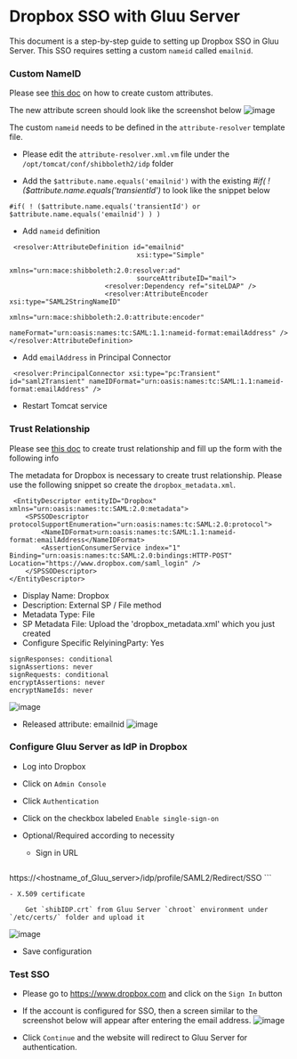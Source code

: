 # Dropbox SSO with Gluu Server
This document is a step-by-step guide to setting up Dropbox SSO in Gluu Server.
This SSO requires setting a custom `nameid` called `emailnid`.

### Custom NameID
Please see [this doc](../admin-guide/attributes.md) on how to create custom attributes.

The new attribute screen should look like the screenshot below
![image](../img/integration/emailnid.png)

The custom `nameid` needs to be defined in the `attribute-resolver` template file.

* Please edit the `attribute-resolver.xml.vm` file  under the `/opt/tomcat/conf/shibboleth2/idp` folder

* Add the `$attribute.name.equals('emailnid')` with the existing *#if( ! ($attribute.name.equals('transientId')* to look like the snippet below

```
#if( ! ($attribute.name.equals('transientId') or $attribute.name.equals('emailnid') ) ) 
```

* Add `nameid` definition 

```
 <resolver:AttributeDefinition id="emailnid"
                                xsi:type="Simple"
                                xmlns="urn:mace:shibboleth:2.0:resolver:ad"
                                sourceAttributeID="mail">
                        <resolver:Dependency ref="siteLDAP" />
                        <resolver:AttributeEncoder xsi:type="SAML2StringNameID"
                                xmlns="urn:mace:shibboleth:2.0:attribute:encoder"
                                nameFormat="urn:oasis:names:tc:SAML:1.1:nameid-format:emailAddress" />
</resolver:AttributeDefinition> 
```
* Add `emailAddress` in Principal Connector

```
 <resolver:PrincipalConnector xsi:type="pc:Transient" id="saml2Transient" nameIDFormat="urn:oasis:names:tc:SAML:1.1:nameid-format:emailAddress" /> 
```

* Restart Tomcat service

### Trust Relationship
Please see [this doc](../admin-guide/saml.md) to create trust relationship and fill up the form with the following info

The metadata for Dropbox is necessary to create trust relationship. Please use the following snippet so create the `dropbox_metadata.xml`.

```
 <EntityDescriptor entityID="Dropbox" xmlns="urn:oasis:names:tc:SAML:2.0:metadata">
    <SPSSODescriptor protocolSupportEnumeration="urn:oasis:names:tc:SAML:2.0:protocol">
        <NameIDFormat>urn:oasis:names:tc:SAML:1.1:nameid-format:emailAddress</NameIDFormat>
        <AssertionConsumerService index="1" Binding="urn:oasis:names:tc:SAML:2.0:bindings:HTTP-POST" Location="https://www.dropbox.com/saml_login" />
    </SPSSODescriptor>
</EntityDescriptor> 
```

*  Display Name: Dropbox
*  Description: External SP / File method
*  Metadata Type: File
*  SP Metadata File: Upload the 'dropbox_metadata.xml' which you just created
*  Configure Specific RelyiningParty: Yes
```
signResponses: conditional
signAssertions: never
signRequests: conditional
encryptAssertions: never
encryptNameIds: never
```
![image](../img/integration/rp_configuration.png)

*  Released attribute: emailnid
![image](../img/integration/dropboxtr.png)

### Configure Gluu Server as IdP in Dropbox

*  Log into Dropbox
*  Click on `Admin Console`
*  Click `Authentication`
*  Click on the checkbox labeled `Enable single-sign-on`
*  Optional/Required according to necessity

    - Sign in URL
    ```
 https://<hostname_of_Gluu_server>/idp/profile/SAML2/Redirect/SSO 
    ```

    - X.509 certificate 
```
    Get `shibIDP.crt` from Gluu Server `chroot` environment under `/etc/certs/` folder and upload it
```
![image](../img/integration/dbadmin.png)

*  Save configuration

### Test SSO
* Please go to https://www.dropbox.com and click on the `Sign In` button

* If the account is configured for SSO, then a screen similar to the screenshot below will appear after entering the email address.
![image](../img/integration/dblogin.png)

* Click `Continue` and the website will redirect to Gluu Server for authentication.



